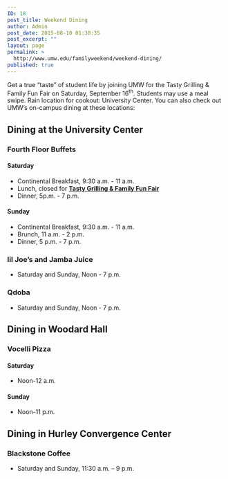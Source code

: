 ```yaml
---
ID: 18
post_title: Weekend Dining
author: Admin
post_date: 2015-08-10 01:30:35
post_excerpt: ""
layout: page
permalink: >
  http://www.umw.edu/familyweekend/weekend-dining/
published: true
---
```

Get a true “taste” of student life by joining UMW for the Tasty Grilling &amp; Family Fun Fair on Saturday, September 16<sup>th</sup>. Students may use a meal swipe. Rain location for cookout: University Center. You can also check out UMW’s on-campus dining at these locations:
<div class="entry-content">
<h2>Dining at the University Center</h2>
<h3>Fourth Floor Buffets</h3>
<h4>Saturday</h4>
<ul>
 	<li>Continental Breakfast, 9:30 a.m. - 11 a.m.</li>
 	<li>Lunch, closed for <a href="http://www.umw.edu/familyweekend/weekend-dining/tasty-grilling-and-family-fun-fair/"><b>Tasty Grilling &amp; Family Fun Fair</b></a></li>
 	<li>Dinner, 5p.m. - 7 p.m.</li>
</ul>
<h4>Sunday</h4>
<ul>
 	<li>Continental Breakfast, 9:30 a.m. - 11 a.m.</li>
 	<li>Brunch, 11 a.m. - 2 p.m.</li>
 	<li>Dinner, 5 p.m. - 7 p.m.</li>
</ul>
<h3>lil Joe’s and Jamba Juice</h3>
<ul>
 	<li>Saturday and Sunday, Noon - 7 p.m.</li>
</ul>
<h3>Qdoba</h3>
<ul>
 	<li>Saturday and Sunday, Noon - 7 p.m.</li>
</ul>
<h2>Dining in Woodard Hall</h2>
<h3>Vocelli Pizza</h3>
<h4>Saturday</h4>
<ul>
 	<li>Noon-12 a.m.</li>
</ul>
<h4>Sunday</h4>
<ul>
 	<li>Noon-11 p.m.</li>
</ul>
<h2>Dining in Hurley Convergence Center</h2>
<h3>Blackstone Coffee</h3>
<ul>
 	<li>Saturday and Sunday, 11:30 a.m. – 9 p.m.</li>
</ul>
</div>
